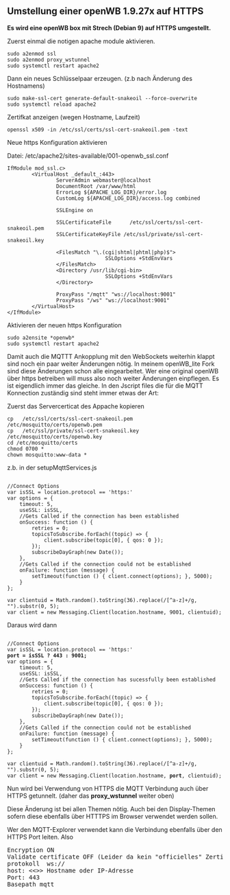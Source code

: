 ## Umstellung einer openWB 1.9.27x auf HTTPS ##

**Es wird eine openWB box mit Strech (Debian 9) auf HTTPS umgestellt.**

Zuerst einmal die notigen apache module aktivieren.

```
sudo a2enmod ssl
sudo a2enmod proxy_wstunnel
sudo systemctl restart apache2
```

Dann ein neues Schlüsselpaar erzeugen.  (z.b nach Änderung des Hostnamens)
```
sudo make-ssl-cert generate-default-snakeoil --force-overwrite
sudo systemctl reload apache2
```

Zertifkat anzeigen (wegen Hostname, Laufzeit)

```
openssl x509 -in /etc/ssl/certs/ssl-cert-snakeoil.pem -text
```

Neue https Konfiguration aktivieren


Datei:  /etc/apache2/sites-available/001-openwb_ssl.conf
```
IfModule mod_ssl.c>
        <VirtualHost _default_:443>
                ServerAdmin webmaster@localhost
                DocumentRoot /var/www/html
                ErrorLog ${APACHE_LOG_DIR}/error.log
                CustomLog ${APACHE_LOG_DIR}/access.log combined

                SSLEngine on

                SSLCertificateFile      /etc/ssl/certs/ssl-cert-snakeoil.pem
                SSLCertificateKeyFile /etc/ssl/private/ssl-cert-snakeoil.key

                <FilesMatch "\.(cgi|shtml|phtml|php)$">
                                SSLOptions +StdEnvVars
                </FilesMatch>
                <Directory /usr/lib/cgi-bin>
                                SSLOptions +StdEnvVars
                </Directory>

                ProxyPass "/mqtt" "ws://localhost:9001"
                ProxyPass "/ws" "ws://localhost:9001"
        </VirtualHost>
</IfModule>
```

Aktivieren der neuen https Konfiguration
```
sudo a2ensite *openwb*
sudo systemctl restart apache2
```



Damit auch die MQTTT Ankopplung mit den WebSockets weiterhin klappt sind noch ein paar weiter Änderungen nötig. In meinem openWB_lite Fork sind diese Änderungen schon alle eingearbeitet. Wer eine original openWB über https betreiben will muss also noch weiter Änderungen einpflegen. Es ist eigendlich immer das gleiche. In den Jscript files die für die MQTT Konnection zuständig sind steht immer etwas der Art:

Zuerst das Servercerticat des Appache kopieren
```
cp   /etc/ssl/certs/ssl-cert-snakeoil.pem /etc/mosquitto/certs/openwb.pem
cp   /etc/ssl/private/ssl-cert-snakeoil.key /etc/mosquitto/certs/openwb.key
cd /etc/mosquitto/certs
chmod 0700 *
chown mosquitto:www-data *
```

z.b. in der setupMqttServices.js
<pre><code>
//Connect Options
var isSSL = location.protocol == 'https:'
var options = {
	timeout: 5,
	useSSL: isSSL,
	//Gets Called if the connection has been established
	onSuccess: function () {
		retries = 0;
		topicsToSubscribe.forEach((topic) => {
			client.subscribe(topic[0], { qos: 0 });
		});
		subscribeDayGraph(new Date());
	},
	//Gets Called if the connection could not be established
	onFailure: function (message) {
		setTimeout(function () { client.connect(options); }, 5000);
	}
};

var clientuid = Math.random().toString(36).replace(/[^a-z]+/g, "").substr(0, 5);
var client = new Messaging.Client(location.hostname, 9001, clientuid);
</pre></code>

Daraus wird dann

<pre><code>
//Connect Options
var isSSL = location.protocol == 'https:'
<b>port = isSSL ? 443 : 9001;</b>
var options = {
	timeout: 5,
	useSSL: isSSL,
	//Gets Called if the connection has sucessfully been established
	onSuccess: function () {
		retries = 0;
		topicsToSubscribe.forEach((topic) => {
			client.subscribe(topic[0], { qos: 0 });
		});
		subscribeDayGraph(new Date());
	},
	//Gets Called if the connection could not be established
	onFailure: function (message) {
		setTimeout(function () { client.connect(options); }, 5000);
	}
};

var clientuid = Math.random().toString(36).replace(/[^a-z]+/g, "").substr(0, 5);
var client = new Messaging.Client(location.hostname, <b>port</b>, clientuid);
</pre></code>

Nun wird bei Verwendung von HTTPS die MQTT Verbindung auch über HTTPS getunnelt. (daher das <b>proxy_wstunnel</b> weiter oben)

Diese Änderung ist bei allen Themen nötig. Auch bei den Display-Themen sofern diese ebenfalls über HTTTPS im Browser verwendet werden sollen.

Wer den MQTT-Explorer verwendet kann die Verbindung ebenfalls über den HTTPS Port leiten.
Also 
<pre>
Encryption ON
Validate certificate OFF (Leider da kein "officielles" Zerticate)
protokoll  ws:// 
host: <<>> Hostname oder IP-Adresse
Port: 443
Basepath mqtt
</pre>










